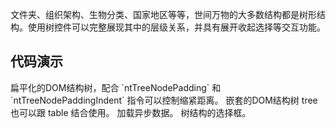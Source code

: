 
文件夹、组织架构、生物分类、国家地区等等，世间万物的大多数结构都是树形结构。使用树控件可以完整展现其中的层级关系，并具有展开收起选择等交互功能。

## 代码演示

<nt-example>
  <nt-example-showcase>
    <example-tree-flat></example-tree-flat>
  </nt-example-showcase>
  <nt-example-legend title="扁平结构的树">
    扁平化的DOM结构树，配合 `ntTreeNodePadding` 和 `ntTreeNodePaddingIndent` 指令可以控制缩紧距离。
  </nt-example-legend>
  <nt-example-code-tabs>
    <nt-example-code-tabs-panel lang="ts" [code]="flatCode"></nt-example-code-tabs-panel>
    <nt-example-code-tabs-panel lang="ts" [code]="dataCode" title="Data"></nt-example-code-tabs-panel>
    <nt-example-code-tabs-panel lang="html" [code]="flatTemplate"></nt-example-code-tabs-panel>
    <nt-example-code-tabs-panel lang="scss" [code]="flatStyle"></nt-example-code-tabs-panel>
  </nt-example-code-tabs>
</nt-example>
<nt-example>  
  <nt-example-showcase>
    <example-tree-nested></example-tree-nested>
  </nt-example-showcase>
  <nt-example-legend title="嵌套结构的树">
    嵌套的DOM结构树<!-- ，与**扁平结构树**不同，这种方式用样式来实现缩进效果。 -->
  </nt-example-legend>
  <nt-example-code-tabs>
    <nt-example-code-tabs-panel lang="ts" [code]="nestedCode"></nt-example-code-tabs-panel>
    <nt-example-code-tabs-panel lang="html" [code]="nestedTemplate"></nt-example-code-tabs-panel>
    <nt-example-code-tabs-panel lang="scss" [code]="nestedStyle"></nt-example-code-tabs-panel>
  </nt-example-code-tabs>
</nt-example>
<nt-example>
  <nt-example-showcase>
    <example-tree-table></example-tree-table>
  </nt-example-showcase>
  <nt-example-legend title="表格形式的树">
    tree 也可以跟 table 结合使用。
  </nt-example-legend>
  <nt-example-code-tabs>
    <nt-example-code-tabs-panel lang="ts" [code]="tableCode"></nt-example-code-tabs-panel>
    <nt-example-code-tabs-panel lang="html" [code]="tableTemplate"></nt-example-code-tabs-panel>
    <nt-example-code-tabs-panel lang="scss" [code]="tableStyle"></nt-example-code-tabs-panel>
  </nt-example-code-tabs>
</nt-example>
<nt-example>
  <nt-example-showcase>
    <example-tree-async></example-tree-async>
  </nt-example-showcase>
  <nt-example-legend title="异步数据源">
    加载异步数据。
  </nt-example-legend>
  <nt-example-code-tabs>
    <nt-example-code-tabs-panel lang="ts" [code]="asyncCode"></nt-example-code-tabs-panel>
    <nt-example-code-tabs-panel lang="html" [code]="asyncTemplate"></nt-example-code-tabs-panel>
    <nt-example-code-tabs-panel lang="scss" [code]="asyncStyle"></nt-example-code-tabs-panel>
  </nt-example-code-tabs>
</nt-example>
<nt-example>
  <nt-example-showcase>
    <example-tree-checkbox></example-tree-checkbox>
  </nt-example-showcase>
  <nt-example-legend title="Checkbox 选择">
    树结构的选择框。
  </nt-example-legend>
  <nt-example-code-tabs>
    <nt-example-code-tabs-panel lang="ts" [code]="checkboxCode"></nt-example-code-tabs-panel>
    <nt-example-code-tabs-panel lang="html" [code]="checkboxTemplate"></nt-example-code-tabs-panel>
    <nt-example-code-tabs-panel lang="scss" [code]="checkboxStyle"></nt-example-code-tabs-panel>
  </nt-example-code-tabs>
</nt-example>

<div>
  <nt-markdown [data]="api"></nt-markdown>
</div>
